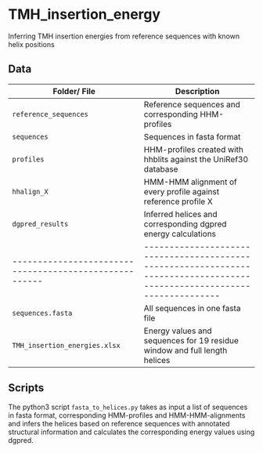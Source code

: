# TMH_insertion_energy
Inferring TMH insertion energies from reference sequences with known helix positions

## Data
| Folder/ File | Description | 
| ------------------------------------------------------ |------------------------------------------------------------------------------------------------------------------------|
| `reference_sequences` | Reference sequences and corresponding HHM-profiles |
| `sequences` | Sequences in fasta format |
| `profiles` | HHM-profiles created with hhblits against the UniRef30 database |
| `hhalign_X` | HMM-HMM alignment of every profile against reference profile X |
| `dgpred_results` | Inferred helices and corresponding dgpred energy calculations |
| ------------------------------------------------------ |------------------------------------------------------------------------------------------------------------------------|
| `sequences.fasta` | All sequences in one fasta file |
| `TMH_insertion_energies.xlsx` | Energy values and sequences for 19 residue window and full length helices |

## Scripts

The python3 script `fasta_to_helices.py` takes as input a list of sequences in fasta format, corresponding HMM-profiles and HMM-HMM-alignments and infers the helices based on reference sequences with annotated structural information and calculates the corresponding energy values using dgpred.
